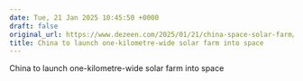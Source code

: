 ```yaml
---
date: Tue, 21 Jan 2025 10:45:50 +0000
draft: false
original_url: https://www.dezeen.com/2025/01/21/china-space-solar-farm/
title: China to launch one-kilometre-wide solar farm into space
---
```


China to launch one-kilometre-wide solar farm into space